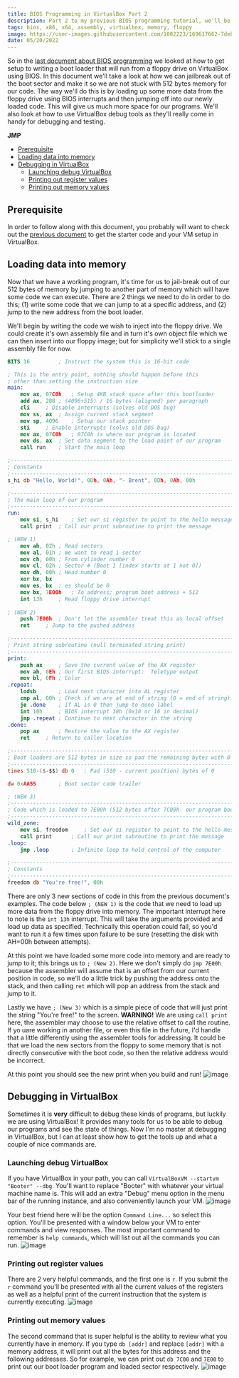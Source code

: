```yaml
---
title: BIOS Programming in VirtualBox Part 2
description: Part 2 to my previous BIOS programming tutorial, we'll be looking at getting out of the boot sector
tags: bios, x86, x64, assembly, virtualbox, memory, floppy
image: https://user-images.githubusercontent.com/1002223/169617662-7debd52f-d8c9-4df3-a84c-e17e380f9e95.png
date: 05/20/2022
---
```


So in the [last document about BIOS programming](BIOS-programming-in-virtualbox.md) we looked at how to get setup to writing a boot loader that will run from a floppy drive on VirtualBox using BIOS. In this document we'll take a look at how we can jailbreak out of the boot sector and make it so we are not stuck with 512 bytes memory for our code. The way we'll do this is by loading up some more data from the floppy drive using BIOS interrupts and then jumping off into our newly loaded code. This will give us much more space for our programs. We'll also look at how to use VirtualBox debug tools as they'll really come in handy for debugging and testing.

**JMP**
- [Prerequisite](#prerequisite)
- [Loading data into memory](#loading-data-into-memory)
- [Debugging in VirtualBox](#debugging-in-virtualbox)
	- [Launching debug VirtualBox](launching-debug-virtualbox)
	- [Printing out register values](printing-out-register-values)
	- [Printing out memory values](printing-out-memory-values)

## Prerequisite
In order to follow along with this document, you probably will want to check out the [previous document](BIOS-programming-in-virtualbox.md) to get the starter code and your VM setup in VirtualBox.

## Loading data into memory
Now that we have a working program, it's time for us to jail-break out of our 512 bytes of memory by jumping to another part of memory which will have some code we can execute. There are 2 things we need to do in order to do this; (1) write some code that we can jump to at a specific address, and (2) jump to the new address from the boot loader.

We'll begin by writing the code we wish to inject into the floppy drive. We could create it's own assembly file and in turn it's own object file which we can then insert into our floppy image; but for simplicity we'll stick to a single assembly file for now.
```nasm
BITS 16			; Instruct the system this is 16-bit code

; This is the entry point, nothing should happen before this
; other than setting the instruction size
main:
	mov ax, 07C0h	; Setup 4KB stack space after this bootloader
	add ax, 288	; (4096+515) / 16 bytes (aligned) per paragraph
	cli		; Disable interrupts (solves old DOS bug)
	mov ss, ax	; Assign current stack segment
	mov sp, 4096	; Setup our stack pointer
	sti		; Enable interrupts (solvs old DOS bug)
	mov ax, 07C0h	; 07C0h is where our program is located
	mov ds, ax	; Set data segment to the load point of our program
	call run	; Start the main loop

;------------------------------------------------------------------------------
; Constants
;------------------------------------------------------------------------------
s_hi db "Hello, World!", 0Dh, 0Ah, "- Brent", 0Dh, 0Ah, 00h

;------------------------------------------------------------------------------
; The main loop of our program
;------------------------------------------------------------------------------
run:
	mov si, s_hi	; Set our si register to point to the hello message
	call print	; Call our print subroutine to print the message

; (NEW 1)
	mov ah, 02h	; Read sectors
	mov al, 01h	; We want to read 1 sector
	mov ch, 00h	; From cylinder number 0
	mov cl, 02h	; Sector # (Boot 1 [index starts at 1 not 0])
	mov dh, 00h	; Head number 0
	xor bx, bx
	mov es, bx	; es should be 0
	mov bx, 7E00h	; To address; program boot address + 512
	int 13h		; Read floppy drive interrupt
	
; (NEW 2)
	push 7E00h	; Don't let the assembler treat this as local offset
	ret		; Jump to the pushed address

;------------------------------------------------------------------------------
; Print string subroutine (null terminated string print)
;------------------------------------------------------------------------------
print:
	push ax		; Save the current value of the AX register
	mov ah, 0Eh	; Our first BIOS interrupt:  Teletype output
	mov bl, 0Fh	; Color
.repeat:
	lodsb		; Load next character into AL register
	cmp al, 00h	; Check if we are at end of string (0 = end of string)
	je .done	; If AL is 0 then jump to done label
	int 10h		; BIOS interrupt 10h (0x10 or 16 in decimal)
	jmp .repeat	; Continue to next character in the string
.done:
	pop ax		; Restore the value to the AX register
	ret		; Return to caller location

;------------------------------------------------------------------------------
; Boot loaders are 512 bytes in size so pad the remaining bytes with 0
;------------------------------------------------------------------------------
times 510-($-$$) db 0	; Pad (510 - current position) bytes of 0

dw 0xAA55		; Boot sector code trailer

; (NEW 3)
;------------------------------------------------------------------------------
; Code which is loaded to 7E00h (512 bytes after 7C00h- our program boot addr)
;------------------------------------------------------------------------------
wild_zone:
	mov si, freedom		; Set our si register to point to the hello message
	call print		; Call our print subroutine to print the message
.loop:
	jmp .loop		; Infinite loop to hold control of the computer

;------------------------------------------------------------------------------
; Constants
;------------------------------------------------------------------------------
freedom db "You're free!", 00h
```
There are only 3 new sections of code in this from the previous document's examples. The code below `; (NEW 1)` is the code that we need to load up more data from the floppy drive into memory. The important interrupt here to note is the `int 13h` interrupt. This will take the arguments provided and load up data as specified. Technically this operation could fail, so you'd want to run it a few times upon failure to be sure (resetting the disk with AH=00h between attempts).

At this point we have loaded some more code into memory and are ready to jump to it; this brings us to `; (New 2)`. Here we don't simply do `jmp 7E00h` because the assembler will assume that is an offset from our current position in code, so we'll do a little trick by pushing the address onto the stack, and then calling `ret` which will pop an address from the stack and jump to it.

Lastly we have `; (New 3)` which is a simple piece of code that will just print the string "You're free!" to the screen. **WARNING!** We are using `call print` here, the assembler may choose to use the relative offset to call the routine. If yo uare working in another file, or even this file in the future, I'd handle that a little differently using the assembler tools for addressing. It could be that we load the new sectors from the floppy to some memory that is not directly consecutive with the boot code, so then the relative address would be incorrect.

At this point you should see the new print when you build and run!
![image](https://user-images.githubusercontent.com/1002223/169617662-7debd52f-d8c9-4df3-a84c-e17e380f9e95.png)

## Debugging in VirtualBox
Sometimes it is **very** difficult to debug these kinds of programs, but luckily we are using VirtualBox! It provides many tools for us to be able to debug our programs and see the state of things. Now I'm no master at debugging in VirtualBox, but I can at least show how to get the tools up and what a couple of nice commands are.

### Launching debug VirtualBox
If you have VirtualBox in your path, you can call `VirtualBoxVM --startvm "Booter" --dbg`. You'll want to replace "Booter" with whatever your virtual machine name is. This will add an extra "Debug" menu option in the menu bar of the running instance, and also conveniently launch your VM.
![image](https://user-images.githubusercontent.com/1002223/169618301-2468d67c-3a56-4175-b618-751a0377e2a6.png)

Your best friend here will be the option `Command Line...` so select this option. You'll be presented with a window below your VM to enter commands and view responses. The most important command to remember is `help commands`, which will list out all the commands you can run.
![image](https://user-images.githubusercontent.com/1002223/169618499-cf348b04-49f0-40c1-a08c-ab753fc3744f.png)

### Printing out register values
There are 2 very helpful commands, and the first one is `r`. If you submit the `r` command you'll be presented with all the current values of the registers as well as a helpful print of the current instruction that the system is currently executing.
![image](https://user-images.githubusercontent.com/1002223/169618673-7321e187-a0a8-4f6e-9a05-e809b912f4a8.png)

### Printing out memory values
The second command that is super helpful is the ability to review what you currently have in memory. If you type `db [addr]` and replace `[addr]` with a memory address, it will print out all the bytes for this address and the following addresses. So for example, we can print out `db 7C00` and `7E00` to print out our boot loader program and loaded sector respectively.
![image](https://user-images.githubusercontent.com/1002223/169618861-258907e3-0797-47a7-9a64-ba63fd3c60cc.png)
